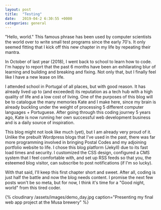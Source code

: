 ```yaml
---
layout: post
title:  "Testing"
date:   2019-04-2 6:30:55 +0000
categories: general
---
```


"Hello, world." This famous phrase has been used by computer scientists the world over to write small test programs since the early 70's. It only seemed fitting that I kick off this new chapter in my life by repeating their mantra.

In October of last year (2018), I went back to school to learn how to code. I'm happy to report that the past 6 months have been an exhilarating blur of learning and building and breaking and fixing. Not only that, but I finally feel like I have a new lease on life.

I attended school in Portugal of all places, but with good reason. It has already lived up to (and exceeded) its reputation as a tech hub with a high quality of life and a low cost of living. One of the purposes of this blog will be to catalogue the many memories Kate and I make here, since my brain is already buckling under the weight of processing 5 different computer languages + Portuguese. After going through this coding journey 5 years ago, Kate is now running her own successful web development business and is a daily source of inspiration.

This blog might not look like much (yet), but I am already very proud of it. Unlike the prebuilt Wordpress blogs that I've used in the past, there was far more programming involved in bringing Postal Codes and my adjoining portfolio website to life. I chose this blog platform (Jekyll) due to its fast load times and security. I customized the CSS design, configured a CMS system that I feel comfortable with, and set up RSS feeds so that you, the esteemed blog visitor, can subscribe to post notifications (if I'm so lucky).

With that said, I'll keep this first chapter short and sweet. After all, coding is just half the battle and now the blog needs content. I promise the next few posts won't be so meta, but for now, I think it's time for a "Good night, world" from this tired coder.


{% cloudinary /assets/images/demo_day.jpg caption="Presenting my final web app project at the Musa brewery" %}
